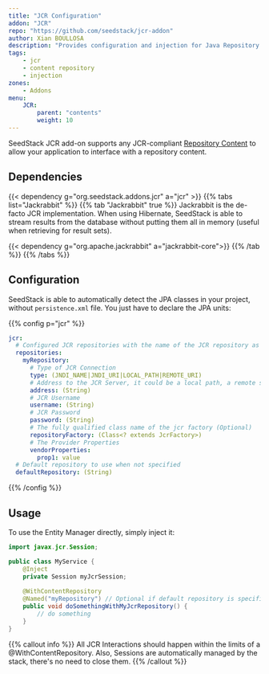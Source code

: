 ```yaml
---
title: "JCR Configuration"
addon: "JCR"
repo: "https://github.com/seedstack/jcr-addon"
author: Xian BOULLOSA
description: "Provides configuration and injection for Java Repository Content API."
tags:
    - jcr
    - content repository
    - injection
zones:
    - Addons
menu:
    JCR:
        parent: "contents"
        weight: 10
---
```


SeedStack JCR add-on supports any JCR-compliant [Repository Content](https://en.wikipedia.org/wiki/Content_repository_API_for_Java) to allow
your application to interface with a repository content.<!--more-->

## Dependencies

{{< dependency g="org.seedstack.addons.jcr" a="jcr" >}}
{{% tabs list="Jackrabbit" %}}
{{% tab "Jackrabbit" true %}}
Jackrabbit is the de-facto JCR implementation. When using Hibernate, SeedStack is able to stream results from the database 
without putting them all in memory (useful when retrieving for result sets).

{{< dependency g="org.apache.jackrabbit" a="jackrabbit-core">}}
{{% /tab %}}
{{% /tabs %}}

## Configuration

SeedStack is able to automatically detect the JPA classes in your project, without `persistence.xml` file. You just have 
to declare the JPA units:

{{% config p="jcr" %}}
```yaml
jcr:
  # Configured JCR repositories with the name of the JCR repository as key.
  repositories:
    myRepository:
      # Type of JCR Connection
      type: (JNDI_NAME|JNDI_URI|LOCAL_PATH|REMOTE_URI)
      # Address to the JCR Server, it could be a local path, a remote server, or a JNDI Resource (Type must match the url)
      address: (String)
      # JCR Username
      username: (String)
      # JCR Password
      password: (String)
      # The fully qualified class name of the jcr factory (Optional)
      repositoryFactory: (Class<? extends JcrFactory>)
      # The Provider Properties
      vendorProperties:
        prop1: value
  # Default repository to use when not specified
  defaultRepository: (String)
```

{{% /config %}}

## Usage

To use the Entity Manager directly, simply inject it:

```java
import javax.jcr.Session;

public class MyService {
    @Inject
    private Session myJcrSession;
    
    @WithContentRepository
    @Named("myRepository") // Optional if default repository is specified
    public void doSomethingWithMyJcrRepository() {
        // do something
    }
}
```

{{% callout info %}}
All JCR Interactions should happen within the limits of a @WithContentRepository.
Also, Sessions are automatically managed by the stack, there's no need to close them.
{{% /callout %}}